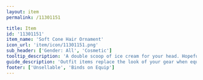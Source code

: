 ```yaml
---
layout: item
permalink: /11301151

title: Item
id: '11301151'
item_name: 'Soft Cone Hair Ornament'
icon_url: 'item/icon/11301151.png'
sub_header: ['Gender: All', 'Cosmetic']
tooltip_description: 'A double scoop of ice cream for your head. Hopefully it doesn''t melt...'
guide_description: 'Outfit items replace the look of your gear when equipped.'
footer: ['Unsellable', 'Binds on Equip']
---
```

